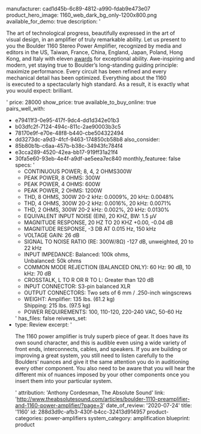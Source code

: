 manufacturer: cad1d45b-6c89-4812-a990-fdab9e473e07
product_hero_image: 1160_web_dark_bg_only-1200x800.png
available_for_demo: true
description: '<p>The art of technological progress, beautifully expressed in the art of visual&nbsp;design, in an amplifier of truly remarkable&nbsp;ability. Let us present to you the Boulder 1160 Stereo Power Amplifier, recognized by media and editors in the US, Taiwan, France, China, England, Japan, Poland, Hong Kong, and Italy with eleven&nbsp;<a href="http://boulderamp.com/category/awards/">awards</a>&nbsp;for exceptional ability. Awe-inspiring and modern, yet&nbsp;staying true to Boulder’s long-standing guiding principle: maximize&nbsp;performance. Every circuit has&nbsp;been refined and every mechanical&nbsp;detail has been optimized. Everything about the 1160 is&nbsp;executed&nbsp;to a spectacularly&nbsp;high standard. As a result, it is&nbsp;exactly what you would expect: brilliant.</p>'
price: 28000
show_price: true
available_to_buy_online: true
pairs_well_with:
  - e79411f3-0e95-417f-9dc4-dd1d342e01b3
  - b03dfc2f-7124-494c-811c-2ae90003b3c5
  - 78170e9f-e70e-48f8-b440-cbe504322494
  - dd3273dc-a9d3-4fcf-9463-174850cb58b8
also_consider:
  - 85b80b1b-c6aa-457b-b38c-34943fc784f4
  - e3cca289-4520-42ea-bb17-919ff31a21f4
  - 30fa5e60-93eb-4e4f-a9df-ae5eea7ec840
monthly_featuree: false
specs: '<ul><li>CONTINUOUS POWER; 8, 4, 2 OHMS300W</li><li>PEAK POWER, 8 OHMS: 300W</li><li>PEAK POWER, 4 OHMS: 600W</li><li>PEAK POWER, 2 OHMS: 1200W</li><li>THD, 8 OHMS, 300W 20-2 kHz: 0.0009%, 20 kHz: 0.0048%</li><li>THD, 4 OHMS, 300W 20-2 kHz: 0.0016%, 20 kHz: 0.0071%</li><li>THD, 2 OHMS, 300W 20-2 kHz: 0.002%, 20 kHz: 0.0130%</li><li>EQUIVALENT INPUT NOISE (EIN), 20 KHZ, BW: 1.5 μV</li><li>MAGNITUDE RESPONSE, 20 HZ TO 20 KHZ +0.00, -0.04 dB</li><li>MAGNITUDE RESPONSE, -3 DB AT 0.015 Hz, 150 kHz</li><li>VOLTAGE GAIN: 26 dB</li><li>SIGNAL TO NOISE RATIO (RE: 300W/8Ω) -127 dB, unweighted, 20 to 22 kHz</li><li>INPUT IMPEDANCE: Balanced: 100k ohms,<br>Unbalanced: 50k ohms</li><li>COMMON MODE REJECTION (BALANCED ONLY): 60 Hz: 90 dB, 10 kHz: 70 dB</li><li>CROSSTALK, L TO R OR R TO L: Greater than 120 dB</li><li>INPUT CONNECTOR: S3-pin balanced XLR</li><li>OUTPUT CONNECTORS: Two sets of 6 mm / .250-inch wingscrews</li><li>WEIGHT: Amplifier: 135 lbs. (61.2 kg)<br>Shipping: 215 lbs. (97.5 kg)</li><li>POWER REQUIREMENTS: 100, 110-120, 220-240 VAC, 50-60 Hz</li></ul>'
has_files: false
reivews_set:
  -
    type: Review
    excerpt: '<p>The 1160 power amplifier is truly superb piece of gear. It does have its own sound character, and this is audible even using a wide variety of front ends, interconnects, cables, and speakers. If you are building or improving a great system, you still need to listen carefully to the Boulders’ nuances and give it the same attention you do in auditioning every other component. You also need to be aware that you will hear the different mix of nuances imposed by your other components once you insert them into your particular system.</p>'
    attribution: 'Anthony Cordesman, The Absolute Sound'
    link: 'http://www.theabsolutesound.com/articles/boulder-1110-preamplifier-and-1160-power-amplifier/?page=3'
    date_of_review: '2020-07-24'
title: '1160'
id: 288d3d9c-afb3-430f-b4cc-32413d914957
product-categories: power-amplifiers
system_category: amplification
blueprint: product
